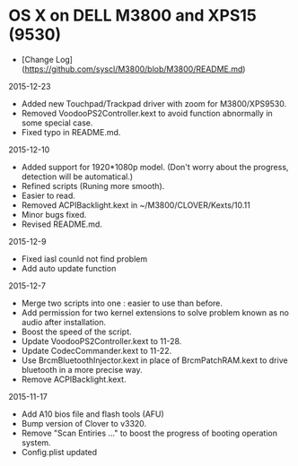 OS X on DELL M3800 and XPS15 (9530)
====================================

* [Change Log] (https://github.com/syscl/M3800/blob/M3800/README.md)

2015-12-23

- Added new Touchpad/Trackpad driver with zoom for M3800/XPS9530.
- Removed VoodooPS2Controller.kext to avoid function abnormally in some special case.
- Fixed typo in README.md.


2015-12-10

- Added support for 1920*1080p model. (Don't worry about the progress, detection will be automatical.)
- Refined scripts (Runing more smooth).
- Easier to read.
- Removed ACPIBacklight.kext in ~/M3800/CLOVER/Kexts/10.11
- Minor bugs fixed.
- Revised README.md.


2015-12-9

- Fixed iasl counld not find problem
- Add auto update function


2015-12-7 

- Merge two scripts into one : easier to use than before.
- Add permission for two kernel extensions to solve problem known as no audio after installation.
- Boost the speed of the script.
- Update VoodooPS2Controller.kext to 11-28.
- Update CodecCommander.kext to 11-22.
- Use BrcmBluetoothInjector.kext in place of BrcmPatchRAM.kext to drive bluetooth in a more precise way.
- Remove ACPIBacklight.kext. 


2015-11-17 

- Add A10 bios file and flash tools (AFU)
- Bump version of Clover to v3320.
- Remove "Scan Entiries ..." to boost the progress of booting operation system.
- Config.plist updated
